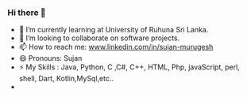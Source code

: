 ### Hi there 👋

- 🌱 I’m currently learning at University of Ruhuna Sri Lanka.
- 👯 I’m looking to collaborate on software projects.
- 📫 How to reach me: www.linkedin.com/in/sujan-murugesh  
- 😄 Pronouns: Sujan
- ⚡ My Skills : Java, Python, C ,C#, C++, HTML, Php, javaScript, perl, shell, Dart, Kotlin,MySql,etc..
- 
